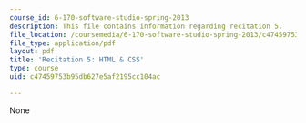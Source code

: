 ```yaml
---
course_id: 6-170-software-studio-spring-2013
description: This file contains information regarding recitation 5.
file_location: /coursemedia/6-170-software-studio-spring-2013/c47459753b95db627e5af2195cc104ac_MIT6_170S13_rec5-HTMLCSS.pdf
file_type: application/pdf
layout: pdf
title: 'Recitation 5: HTML & CSS'
type: course
uid: c47459753b95db627e5af2195cc104ac

---
```

None